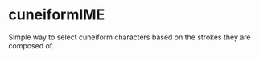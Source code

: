 # cuneiformIME
Simple way to select cuneiform characters based on the strokes they are composed of.

